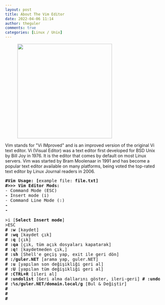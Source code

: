 ```yaml
---
layout: post
title: About The Vim Editor
date: 2022-04-06 11:14
author: theguler
comments: true
categories: [Linux / Unix]
---
```

<!-- wp:image {"id":13398,"width":"308px","height":"auto","sizeSlug":"large","linkDestination":"none"} -->
<figure class="wp-block-image size-large is-resized"><img src="https://farukguler.com/wp-content/uploads/2024/07/vim.webp?w=430" alt="" class="wp-image-13398" style="width:308px;height:auto" /></figure>
<!-- /wp:image -->

<!-- wp:paragraph -->
<p>Vim stands for "Vi IMproved" and is an improved version of the original Vi text editor. Vi (Visual Editor) was a text editor first developed for BSD Unix by Bill Joy in 1976. It is the editor that comes by default on most Linux servers. Vim was started by Bram Moolenaar in 1991 and has become a popular text editor available on many platforms, being voted the top-rated text editor by Linux Journal readers in 2006.</p>
<!-- /wp:paragraph -->

<!-- wp:preformatted -->
<pre class="wp-block-preformatted"><strong>#Vim Usage:</strong> <strong>[</strong>example file: <strong>file.txt]</strong><br><strong>#&gt;&gt;&gt; Vim Editor Mods:</strong><br>- Command Mode (ESC)<br><strong>-</strong> Insert mode (i)<br>- Command Line Mode (:)<br><strong>-<br>-</strong><br><br>&gt;i [<strong>Select Insert mode</strong>]<br>&gt;ESC<br><strong># :w </strong>[kaydet]<br><strong># :wq </strong>[kaydet çık]<br><strong># :q</strong> [çık]<br><strong># :qa</strong> [çık, tüm açık dosyaları kapatarak]<br><strong># :q!</strong> [kaydetmeden çık,]<br><strong># :sh</strong> [Shell'e geçiş yap, exit ile geri dön]<br><strong># :/guler.NET</strong> [arama yap, guler.NET]<br><strong># :u </strong>[yapılan son değişikliği geri al]<br><strong># :U</strong> [yapılan tüm değişikliği geri al]<br><strong># :CTRL+R</strong> [ileri al]<br><strong># :undolist </strong>[Geri alma dallarını göster, ileri-geri] <strong># :undo 15 # :later:40</strong><br><strong># :%s/guler.NET/domain.local/g</strong> [Bul &amp; Değiştir]<br><strong>#<br>#<br>#</strong></pre>
<!-- /wp:preformatted -->

<!-- wp:paragraph -->
<p></p>
<!-- /wp:paragraph -->
